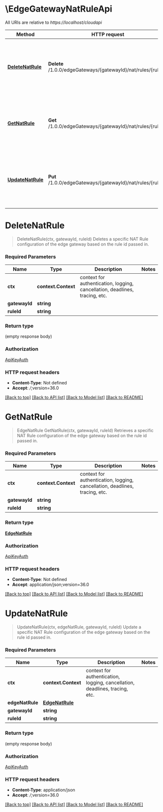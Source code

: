 # \EdgeGatewayNatRuleApi

All URIs are relative to *https://localhost/cloudapi*

Method | HTTP request | Description
------------- | ------------- | -------------
[**DeleteNatRule**](EdgeGatewayNatRuleApi.md#DeleteNatRule) | **Delete** /1.0.0/edgeGateways/{gatewayId}/nat/rules/{ruleId} | Deletes a specific NAT Rule configuration of the edge gateway based on the rule id passed in.
[**GetNatRule**](EdgeGatewayNatRuleApi.md#GetNatRule) | **Get** /1.0.0/edgeGateways/{gatewayId}/nat/rules/{ruleId} | Retrieves a specific NAT Rule configuration of the edge gateway based on the rule id passed in.
[**UpdateNatRule**](EdgeGatewayNatRuleApi.md#UpdateNatRule) | **Put** /1.0.0/edgeGateways/{gatewayId}/nat/rules/{ruleId} | Update a specific NAT Rule configuration of the edge gateway based on the rule id passed in.


# **DeleteNatRule**
> DeleteNatRule(ctx, gatewayId, ruleId)
Deletes a specific NAT Rule configuration of the edge gateway based on the rule id passed in.

### Required Parameters

Name | Type | Description  | Notes
------------- | ------------- | ------------- | -------------
 **ctx** | **context.Context** | context for authentication, logging, cancellation, deadlines, tracing, etc.
  **gatewayId** | **string**|  | 
  **ruleId** | **string**|  | 

### Return type

 (empty response body)

### Authorization

[ApiKeyAuth](../README.md#ApiKeyAuth)

### HTTP request headers

 - **Content-Type**: Not defined
 - **Accept**: *_/_*;version=36.0

[[Back to top]](#) [[Back to API list]](../README.md#documentation-for-api-endpoints) [[Back to Model list]](../README.md#documentation-for-models) [[Back to README]](../README.md)

# **GetNatRule**
> EdgeNatRule GetNatRule(ctx, gatewayId, ruleId)
Retrieves a specific NAT Rule configuration of the edge gateway based on the rule id passed in.

### Required Parameters

Name | Type | Description  | Notes
------------- | ------------- | ------------- | -------------
 **ctx** | **context.Context** | context for authentication, logging, cancellation, deadlines, tracing, etc.
  **gatewayId** | **string**|  | 
  **ruleId** | **string**|  | 

### Return type

[**EdgeNatRule**](EdgeNatRule.md)

### Authorization

[ApiKeyAuth](../README.md#ApiKeyAuth)

### HTTP request headers

 - **Content-Type**: Not defined
 - **Accept**: application/json;version=36.0

[[Back to top]](#) [[Back to API list]](../README.md#documentation-for-api-endpoints) [[Back to Model list]](../README.md#documentation-for-models) [[Back to README]](../README.md)

# **UpdateNatRule**
> UpdateNatRule(ctx, edgeNatRule, gatewayId, ruleId)
Update a specific NAT Rule configuration of the edge gateway based on the rule id passed in.

### Required Parameters

Name | Type | Description  | Notes
------------- | ------------- | ------------- | -------------
 **ctx** | **context.Context** | context for authentication, logging, cancellation, deadlines, tracing, etc.
  **edgeNatRule** | [**EdgeNatRule**](EdgeNatRule.md)|  | 
  **gatewayId** | **string**|  | 
  **ruleId** | **string**|  | 

### Return type

 (empty response body)

### Authorization

[ApiKeyAuth](../README.md#ApiKeyAuth)

### HTTP request headers

 - **Content-Type**: application/json
 - **Accept**: *_/_*;version=36.0

[[Back to top]](#) [[Back to API list]](../README.md#documentation-for-api-endpoints) [[Back to Model list]](../README.md#documentation-for-models) [[Back to README]](../README.md)

